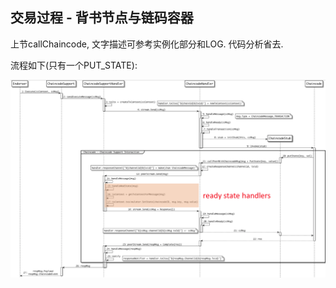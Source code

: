 ## 交易过程 - 背书节点与链码容器

上节callChaincode, 文字描述可参考实例化部分和LOG.  代码分析省去.

流程如下(只有一个PUT_STATE):

![](_images/invoke_cc.png)